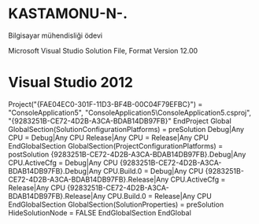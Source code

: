 # KASTAMONU-N-.
Bilgisayar mühendisliği ödevi

Microsoft Visual Studio Solution File, Format Version 12.00
# Visual Studio 2012
Project("{FAE04EC0-301F-11D3-BF4B-00C04F79EFBC}") = "ConsoleApplication5", "ConsoleApplication5\ConsoleApplication5.csproj", "{9283251B-CE72-4D2B-A3CA-BDAB14DB97FB}"
EndProject
Global
	GlobalSection(SolutionConfigurationPlatforms) = preSolution
		Debug|Any CPU = Debug|Any CPU
		Release|Any CPU = Release|Any CPU
	EndGlobalSection
	GlobalSection(ProjectConfigurationPlatforms) = postSolution
		{9283251B-CE72-4D2B-A3CA-BDAB14DB97FB}.Debug|Any CPU.ActiveCfg = Debug|Any CPU
		{9283251B-CE72-4D2B-A3CA-BDAB14DB97FB}.Debug|Any CPU.Build.0 = Debug|Any CPU
		{9283251B-CE72-4D2B-A3CA-BDAB14DB97FB}.Release|Any CPU.ActiveCfg = Release|Any CPU
		{9283251B-CE72-4D2B-A3CA-BDAB14DB97FB}.Release|Any CPU.Build.0 = Release|Any CPU
	EndGlobalSection
	GlobalSection(SolutionProperties) = preSolution
		HideSolutionNode = FALSE
	EndGlobalSection
EndGlobal
